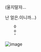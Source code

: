 

(울지말자…

  난 얼은.이니까…)
        
        O
        o
        °


![image](https://encrypted-tbn0.gstatic.com/images?q=tbn:ANd9GcRqa1k7sZzCOWocIeKOUnn29KxTDblgJV2jh8HxMeGDumduRT7QvtB0vgfNjTQb0_T30hc&usqp=CAU)

